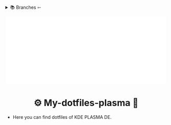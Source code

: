<details>
  <summary>📚 Branches ⇽</summary>

- [🏠 Home][1]
- [💻 dotfiles][2]*
- [🌐 Website][3]
<!-- - **🗜 Home Server  -** [HERE][2] -->
</details>


![Welcome][wcm]

<h1 align="center">⚙️ My-dotfiles-plasma 🔧 </h1>

- Here you can find dotfiles of KDE PLASMA DE.



<!-- ________________LINKS_____________________ -->


[wcm]:https://raw.githubusercontent.com/soymadip/Dotfiles/Website/Assets/welcome.gif
[1]:https://github.com/soymadip/Dotfiles#%EF%B8%8F-my-configs--
[2]:#%EF%B8%8F-my-dotfiles--
[3]:https://github.com/soymadip/Dotfiles/tree/Website#%EF%B8%8F-my-website--
[4]:https://github.com/soymadip/Dotfiles/tree/Home-server#%EF%B8%8F-my-home-server--
